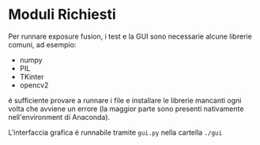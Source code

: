 # Moduli Richiesti

Per runnare exposure fusion, i test e la GUI sono necessarie alcune librerie
comuni, ad esempio:

 * numpy
 * PIL
 * TKinter
 * opencv2
 
é sufficiente provare a runnare i file e installare le librerie mancanti ogni 
volta che avviene un errore (la maggior parte sono presenti nativamente 
nell'environment di Anaconda).

L'interfaccia grafica é runnabile tramite `gui.py` nella cartella `./gui`